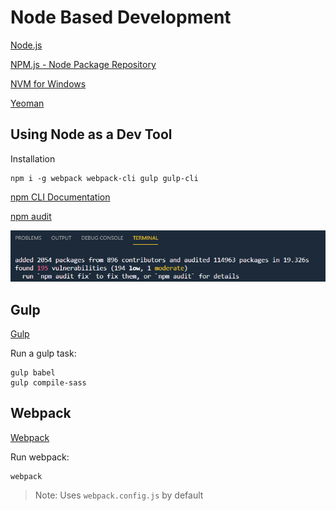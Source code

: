 # Node Based Development

[Node.js](https://nodejs.org)

[NPM.js - Node Package Repository](https://www.npmjs.com/)

[NVM for Windows](https://github.com/coreybutler/nvm-windows)

[Yeoman](https://yeoman.io/)

## Using Node as a Dev Tool

Installation

```
npm i -g webpack webpack-cli gulp gulp-cli
```

[npm CLI Documentation](https://docs.npmjs.com/cli-documentation/)

[npm audit](https://docs.npmjs.com/cli/audit.html)

![audit](_images/npm-audit.png)

## Gulp

[Gulp](https://gulpjs.com/)

Run a gulp task: 

```
gulp babel
gulp compile-sass
```

## Webpack

[Webpack](https://webpack.js.org/)

Run webpack: 

```
webpack
```
> Note: Uses `webpack.config.js` by default
